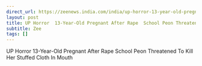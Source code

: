 ```yaml
---
direct_url: https://zeenews.india.com/india/up-horror-13-year-old-pregnant-after-rape-school-peon-threatened-to-kill-her-stuffed-cloth-in-mouth-2786105.html
layout: post
title: UP Horror  13-Year-Old Pregnant After Rape  School Peon Threatened To Kill Her  Stuffed Cloth In Mouth
subtitle: Zee
tags: []
---
```


UP Horror  13-Year-Old Pregnant After Rape  School Peon Threatened To Kill Her  Stuffed Cloth In Mouth
